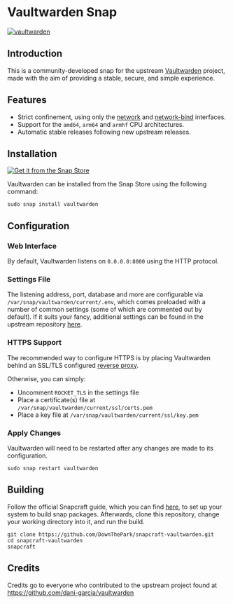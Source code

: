 # Vaultwarden Snap
[![vaultwarden](https://snapcraft.io/vaultwarden/badge.svg)](https://snapcraft.io/vaultwarden)

## Introduction

This is a community-developed snap for the upstream [Vaultwarden](https://github.com/dani-garcia/vaultwarden) project, made with the aim of providing a stable, secure, and simple experience.

## Features
- Strict confinement, using only the [network](https://snapcraft.io/docs/network-interface) and [network-bind](https://snapcraft.io/docs/network-bind-interface) interfaces.
- Support for the `amd64`, `arm64` and `armhf` CPU architectures.
- Automatic stable releases following new upstream releases.

## Installation
[![Get it from the Snap Store](https://snapcraft.io/static/images/badges/en/snap-store-black.svg)](https://snapcraft.io/vaultwarden)

Vaultwarden can be installed from the Snap Store using the following command:

    sudo snap install vaultwarden

## Configuration

### Web Interface
By default, Vaultwarden listens on `0.0.0.0:8000` using the HTTP protocol.

### Settings File
The listening address, port, database and more are configurable via `/var/snap/vaultwarden/current/.env`, which comes preloaded with a number of common settings (some of which are commented out by default). If it suits your fancy, additional settings can be found in the upstream repository [here](https://github.com/dani-garcia/vaultwarden/blob/main/.env.template).

### HTTPS Support
The recommended way to configure HTTPS is by placing Vaultwarden behind an SSL/TLS configured [reverse proxy](https://github.com/dani-garcia/vaultwarden/wiki/Proxy-examples).

Otherwise, you can simply:
- Uncomment `ROCKET_TLS` in the settings file
- Place a certificate(s) file at `/var/snap/vaultwarden/current/ssl/certs.pem`
- Place a key file at `/var/snap/vaultwarden/current/ssl/key.pem`

### Apply Changes
Vaultwarden will need to be restarted after any changes are made to its configuration.

    sudo snap restart vaultwarden

## Building
Follow the official Snapcraft guide, which you can find [here](https://snapcraft.io/docs/create-a-new-snap), to set up your system to build snap packages. Afterwards, clone this repository, change your working directory into it, and run the build.

    git clone https://github.com/DownThePark/snapcraft-vaultwarden.git
    cd snapcraft-vaultwarden
    snapcraft

## Credits
Credits go to everyone who contributed to the upstream project found at https://github.com/dani-garcia/vaultwarden
